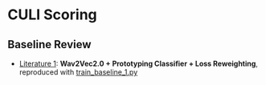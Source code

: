 # CULI Scoring

## Baseline Review
* [Literature 1](https://aclanthology.org/2024.findings-naacl.86.pdf): **Wav2Vec2.0 + Prototyping Classifier + Loss Reweighting**, reproduced with [train_baseline_1.py](https://github.com/tanntnny/culi-scoring/blob/main/scripts/train_baseline_1.py)